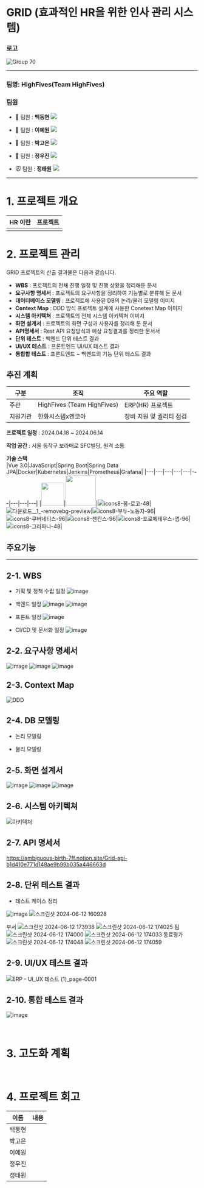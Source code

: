 # GRID (효과적인 HR을 위한 인사 관리 시스템)

### 로고
  
![Group 70](https://github.com/beyond-sw-camp/be04-fin-5team-GRID/assets/105986200/0d18dc34-0d96-4a3a-ac6c-1e2d3676f37b)

---

### 팀명: HighFives(Team HighFives)

### 팀원

- 🦊 팀원 : **백동현**
[<img src="https://img.shields.io/badge/Github-Link-181717?logo=Github">](https://github.com/dongh810)

- 🧸 팀원 : **이예원**
[<img src="https://img.shields.io/badge/Github-Link-181717?logo=Github">](https://github.com/onelee521)

- 🎀 팀원 : **박고은**
[<img src="https://img.shields.io/badge/Github-Link-181717?logo=Github">](https://github.com/goeunpark123)

- 🐹 팀원 : **정우진**
[<img src="https://img.shields.io/badge/Github-Link-181717?logo=Github">](https://github.com/Wrinkk)

- 🐭 팀원 : **정태원**
[<img src="https://img.shields.io/badge/Github-Link-181717?logo=Github">](https://github.com/t4e1)

---

# 1. 프로젝트 개요
|HR 이란|프로젝트|
|---|---|
|  |   |


# 2. 프로젝트 관리 

 GRID 프로젝트의 산출 결과물은 다음과 같습니다.
- **WBS** : 프로젝트의 전체 진행 일정 및 진행 상황을 정리해둔 문서
- **요구사항 명세서** : 프로젝트의 요구사항을 정리하여 기능별로 분류해 둔 문서
- **데이터베이스 모델링** : 프로젝트에 사용된 DB의 논리/물리 모델링 이미지
- **Context Map** : DDD 방식 프로젝트 설계에 사용한 Conetext Map 이미지    
- **시스템 아키텍쳐** : 프로젝트의 전체 시스템 아키텍쳐 이미지
- **화면 설계서** : 프로젝트의 화면 구성과 사용자를 정리해 둔 문서
- **API명세서** : Rest API 요청방식과 예상 요청결과를 정리한 문서서 
- **단위 테스트** : 백엔드 단위 테스트 결과
- **UI/UX 테스트** : 프론트엔드 UI/UX 테스트 결과
- **통합합 테스트** : 프론트엔드 ~ 백엔드의 기능 단위 테스트 결과

## 추진 계획
| 구분 | 조직 | 주요 역할 |
| --- | --- | --- |
| 주관 | HighFives (Team HighFives) | ERP(HR) 프로젝트 |
| 지원기관 | 한화시스템x엔코아 | 장비 지원 및 퀄리티 점검 |

**프로젝트 일정** : 2024.04.18 ~ 2024.06.14 

**작업 공간** : 서울 동작구 보라매로 SFC빌딩, 원격 소통

**기술 스택**   
|Vue 3.0|JavaScript|Spring Boot|Spring Data JPA|Docker|Kubernetes|Jenkins|Prometheus|Grafana|
|---|---|---|---|---|---|---|---|---|
|<img src="https://github.com/beyond-sw-camp/be04-3rd-TeamPhoenix-ahub/blob/feature-post-check/img/Vue.png" height="60" />|<img src="https://github.com/beyond-sw-camp/be04-3rd-TeamPhoenix-ahub/blob/feature-post-check/img/js.png" height="80" />|![icons8-봄-로고-48](https://github.com/dongh810/ESC-English_Study_Club-develop/assets/105986200/434f3918-640f-4cef-8050-43ca415d6d4c)|![다운로드__1_-removebg-preview](https://github.com/dongh810/ESC-English_Study_Club-develop/assets/105986200/82d8f3e5-9b6d-481b-92e3-0ff4a691b01b)|![icons8-부두-노동자-96](https://github.com/dongh810/ESC-English_Study_Club-develop/assets/105986200/547c5002-b2bb-49b7-afc8-f083846a0769)|![icons8-쿠버네티스-96](https://github.com/dongh810/ESC-English_Study_Club-develop/assets/105986200/08d3f8ed-6755-4e79-aba2-8680a63dfa52)|![icons8-젠킨스-96](https://github.com/dongh810/ESC-English_Study_Club-develop/assets/105986200/50215ec0-8598-4f6c-869a-2e795d69950f)|![icons8-프로메테우스-앱-96](https://github.com/dongh810/ESC-English_Study_Club-develop/assets/105986200/b146f025-eed4-4af1-9db8-101cad3f78b6)|![icons8-그라파나-48](https://github.com/dongh810/ESC-English_Study_Club-develop/assets/105986200/8afb44c6-75e1-4ca5-8072-2686600fdec9)|


## 주요기능


---
## 2-1. WBS
- 기획 및 정책 수립 일정
![image](https://github.com/beyond-sw-camp/be04-fin-5team-GRID/assets/108782390/b4998f56-0f3e-4560-8b86-38e4e336236f)

- 백엔드 일정
![image](https://github.com/beyond-sw-camp/be04-fin-5team-GRID/assets/108782390/eab02fef-9bc6-40e9-9398-6a1747414e10)
![image](https://github.com/beyond-sw-camp/be04-fin-5team-GRID/assets/108782390/1fe77f83-94b6-40fb-8452-5f0a6c9f968a)

- 프론트 일정
![image](https://github.com/beyond-sw-camp/be04-fin-5team-GRID/assets/108782390/fc110c7e-4ef5-4065-a3df-02c165a1bced)

- CI/CD 및 문서화 일정
![image](https://github.com/beyond-sw-camp/be04-fin-5team-GRID/assets/108782390/3e2a1cc0-7b8e-4991-b8eb-b2b9ad7db145)


## 2-2. 요구사항 명세서
![image](https://github.com/beyond-sw-camp/be04-fin-5team-GRID/assets/108782390/99ccae21-1067-4830-981f-65777459e702)
![image](https://github.com/beyond-sw-camp/be04-fin-5team-GRID/assets/108782390/7051bcfc-b6e6-4cb4-9c2a-ef99cbb8957f)
![image](https://github.com/beyond-sw-camp/be04-fin-5team-GRID/assets/108782390/5e40cb81-d080-4919-9291-990f91822aeb)

## 2-3. Context Map 
![DDD](https://github.com/beyond-sw-camp/be04-fin-5team-GRID/assets/108782390/5befa14f-3d38-41b1-a92e-f3e2c44cc05a)

## 2-4. DB 모델링
- 논리 모델링


- 물리 모델링


## 2-5. 화면 설계서
![image](https://github.com/beyond-sw-camp/be04-fin-5team-GRID/assets/108782390/ac9cc906-f02d-4ef1-ad77-78eb047fdb3e)
![image](https://github.com/beyond-sw-camp/be04-fin-5team-GRID/assets/108782390/b2550eee-731f-45df-9142-3cb1a83ac35f)
![image](https://github.com/beyond-sw-camp/be04-fin-5team-GRID/assets/108782390/17f77ef0-282c-41db-91a0-db5e09972eb6)

## 2-6. 시스템 아키텍쳐
![아키텍처](https://github.com/beyond-sw-camp/be04-fin-5team-GRID/assets/108782390/e242a2a8-d9aa-4834-b0a9-5ca1c0b91508)


## 2-7. API 명세서
https://ambiguous-birth-7ff.notion.site/Grid-api-b1d410e771d148ae9b99b035a446663d

## 2-8. 단위 테스트 결과 
- 테스트 케이스 정리
  
![image](https://github.com/beyond-sw-camp/be04-fin-5team-GRID/assets/108782390/73f696ab-58d6-4d2e-8f76-f0909b0a7a40)
![스크린샷 2024-06-12 160928](https://github.com/beyond-sw-camp/be04-fin-5team-GRID/assets/64297541/3bb18e48-fd24-436b-adba-3ac86ba17838)

부서
![스크린샷 2024-06-12 173938](https://github.com/beyond-sw-camp/be04-fin-5team-GRID/assets/115036933/da485919-7776-4ce7-b233-7075ad4a7667)
![스크린샷 2024-06-12 174025](https://github.com/beyond-sw-camp/be04-fin-5team-GRID/assets/115036933/5ef7df79-ce2c-4507-8fc9-60b6824de584)
팀
![스크린샷 2024-06-12 174000](https://github.com/beyond-sw-camp/be04-fin-5team-GRID/assets/115036933/7442c86e-060c-4998-b088-3fcc62d15a67)
![스크린샷 2024-06-12 174033](https://github.com/beyond-sw-camp/be04-fin-5team-GRID/assets/115036933/6df963d6-d752-49f4-8fff-a0f22f3da393)
동료평가
![스크린샷 2024-06-12 174048](https://github.com/beyond-sw-camp/be04-fin-5team-GRID/assets/115036933/a694dba9-ec2c-4628-a19a-5af1edf94619)
![스크린샷 2024-06-12 174059](https://github.com/beyond-sw-camp/be04-fin-5team-GRID/assets/115036933/41c0d37b-4851-44c2-8463-7ba96e0c4bda)





## 2-9. UI/UX 테스트 결과
![ERP - UI_UX 테스트 (1)_page-0001](https://github.com/beyond-sw-camp/be04-fin-5team-GRID/assets/64297541/1eda27a5-c91b-40ea-a9ef-fdc18633bc6e)


## 2-10. 통합 테스트 결과 
![image](https://github.com/beyond-sw-camp/be04-fin-5team-GRID/assets/108782390/a08358ba-1d8f-47cb-a293-bf672cde8781)




<br>

# 3. 고도화 계획



<br>

# 4. 프로젝트 회고

| 이름 | 내용 |
| ----- | ----------|
| 백동현 |  |
| 박고은 |  |
| 이예원 |  |
| 정우진 |  |
| 정태원 |  |
